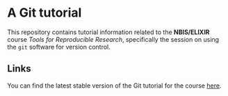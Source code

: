 # A Git tutorial

This repository contains tutorial information related to the **NBIS/ELIXIR** course
*Tools for Reproducible Research*, specifically the session on using the `git`
software for version control.

## Links

You can find the latest stable version of the Git tutorial for the course
[here](https://uppsala.instructure.com/courses/73110/pages/git-1-introduction?module_item_id=367079).
